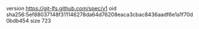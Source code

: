 version https://git-lfs.github.com/spec/v1
oid sha256:5ef88037148f311146278da64d76208eaca3cbac8436aadf6e1a1f70d0bdb454
size 723

